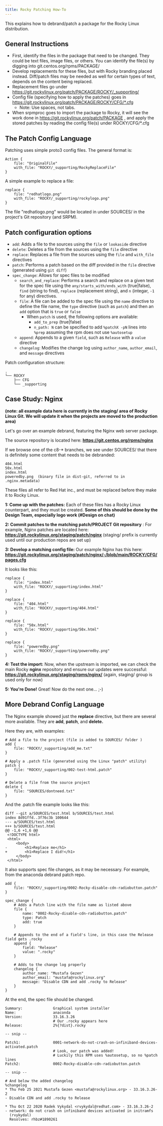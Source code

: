 ```yaml
---
title: Rocky Patching How-To
---
```


This explains how to debrand/patch a package for the Rocky Linux distribution.

## General Instructions

- First, identify the files in the package that need to be changed.  They could be text files, image files, or others.  You can identify the file(s) by digging into git.centos.org/rpms/PACKAGE/
- Develop replacements for these files, but with Rocky branding placed instead.  Diff/patch files may be needed as well for certain types of text, depends on the content being replaced.
- Replacement files go under https://git.rockylinux.org/patch/PACKAGE/ROCKY/_supporting/
- Config file (specifying how to apply the patches) goes in https://git.rockylinux.org/patch/PACKAGE/ROCKY/CFG/*.cfg
  - Note: Use spaces, not tabs.
- When srpmproc goes to import the package to Rocky, it will see the work done in https://git.rockylinux.org/patch/PACKAGE , and apply the stored patches by reading the config file(s) under ROCKY/CFG/*.cfg

## The Patch Config Language
Patching uses simple proto3 config files.  The general format is:
```
Action {
    file: "OriginalFile"
    with_file: "ROCKY/_supporting/RockyReplaceFile"
}
```


A simple example to replace a file:
```
replace {
    file: "redhatlogo.png"
    with_file: "ROCKY/_supporting/rockylogo.png"
}

```

The file "redhatlogo.png" would be located in under SOURCES/ in the project's Git repository (and SRPM).

## Patch configuration options

* `add`: Adds a file to the sources using the `file` or `lookaside` directive
* `delete`: Deletes a file from the sources using the `file` directive
* `replace`: Replaces a file from the sources using the `file` and `with_file` directives
* `patch`: Performs a patch based on the diff provided in the `file` directive (generated using `git diff`)
* `spec_change`: Allows for spec files to be modified
  * `search_and_replace`: Performs a search and replace on a given text for the spec file using the `any/starts_with/ends_with` (true|false), `find` (string to find), `replace` (replacement string), and `n` (integar, `-1` for any) directives.
  * `file`: A file can be added to the spec file using the `name` directive to define the file name, the `type` directive (such as `patch`) and then an `add` option that is `true` or `false`
    * When `patch` is used, the following options are available:
      * `add_to_prep` (true|false)
      * `n_path: N` can be specified to add `%patchX -pN` lines into `%prep` assuming the rpm does not use `%autosetup`
  * `append`: Appends to a given `field`, such as `Release` with a `value` directive
  * `changelog`: Modifies the change log using `author_name`, `author_email`, and `message` directives

Patch configuration structure:

```
.
└── ROCKY
    ├── CFG
    └── _supporting
```

## Case Study: Nginx

**(note: all example data here is currently in the staging/ area of Rocky Linux Git.  We will update it when the projects are moved to the production area)**

Let's go over an example debrand, featuring the Nginx web server package.

The source repository is located here: **https://git.centos.org/rpms/nginx**

If we browse one of the c8-* branches, we see under SOURCES/ that there is definitely some content that needs to be debranded:

```
404.html
50x.html
index.html
poweredby.png  (binary file in dist-git, referred to in .nginx.metadata)
```

These files all refer to Red Hat inc., and must be replaced before they make it to Rocky Linux.

**1: Come up with the patches:**  Each of these files has a Rocky Linux counterpart, and they must be created.  **Some of this should be done by the Design Team, especially logo work (#Design on chat)**

**2: Commit patches to the matching patch/PROJECT Git repository** : For example, Nginx patches are located here: **https://git.rockylinux.org/staging/patch/nginx** (staging/ prefix is currently used until our production repos are set up)

**3: Develop a matching config file:** Our example Nginx has this here:  **https://git.rockylinux.org/staging/patch/nginx/-/blob/main/ROCKY/CFG/pages.cfg**

It looks like this:
```
replace {
    file: "index.html"
    with_file: "ROCKY/_supporting/index.html"
}

replace {
    file: "404.html"
    with_file: "ROCKY/_supporting/404.html"
}

replace {
    file: "50x.html"
    with_file: "ROCKY/_supporting/50x.html"
}

replace {
    file: "poweredby.png"
    with_file: "ROCKY/_supporting/poweredby.png"
}

```

**4: Test the import:** Now, when the upstream is imported, we can check the main Rocky **nginx**  repository and ensure our updates were successful:  **https://git.rockylinux.org/staging/rpms/nginx/** (again, staging/ group is used only for now)

**5: You're Done!**  Great!  Now do the next one...  ;-) 

## More Debrand Config Language

The Nginx example showed just the **replace** directive, but there are several more available.  They are **add**, **patch**, and **delete.**

Here they are, with examples:

```
# Add a file to the project (file is added to SOURCES/ folder )
add {
    file: "ROCKY/_supporting/add_me.txt"
}

# Apply a .patch file (generated using the Linux "patch" utility)
patch {
    file: "ROCKY/_supporting/002-test-html.patch"
}

# Delete a file from the source project
delete {
    file: "SOURCES/dontneed.txt"
}
```

And the .patch file example looks like this:
```
diff --git a/SOURCES/test.html b/SOURCES/test.html
index 8d91ffd..3f76c3b 100644
--- a/SOURCES/test.html
+++ b/SOURCES/test.html
@@ -1,6 +1,6 @@
 <!DOCTYPE html>
 <html>
     <body>
-        <h1>Replace me</h1>
+        <h1>Replace I did!</h1>
     </body>
 </html>
```

It also supports spec file changes, as it may be necessary. For example, from the anaconda debrand patch repo.

```
add {
    file: "ROCKY/_supporting/0002-Rocky-disable-cdn-radiobutton.patch"
}

spec_change {
    # Adds a Patch line with the file name as listed above
    file {
        name: "0002-Rocky-disable-cdn-radiobutton.patch"
        type: Patch
        add: true
    }

    # Appends to the end of a field's line, in this case the Release field gets .rocky
    append {
        field: "Release"
        value: ".rocky"
    }

    # Adds to the change log properly
    changelog {
        author_name: "Mustafa Gezen"
        author_email: "mustafa@rockylinux.org"
        message: "Disable CDN and add .rocky to Release"
    }
}
```

At the end, the spec file should be changed.

```
Summary:              Graphical system installer
Name:                 anaconda
Version:              33.16.3.26
                      # Our .rocky appears here
Release:              2%{?dist}.rocky

-- snip --

Patch1:               0001-network-do-not-crash-on-infiniband-devices-activated.patch
                      # Look, our patch was added!
                      # Luckily this RPM uses %autosetup, so no %patch lines
Patch2:               0002-Rocky-disable-cdn-radiobutton.patch

-- snip --

# And below the added changelog
%changelog
* Thu Feb 25 2021 Mustafa Gezen <mustafa@rockylinux.org> - 33.16.3.26-2
- Disable CDN and add .rocky to Release

* Thu Oct 22 2020 Radek Vykydal <rvykydal@redhat.com> - 33.16.3.26-2
- network: do not crash on infiniband devices activated in initramfs
  (rvykydal)
  Resolves: rhbz#1890261
```
